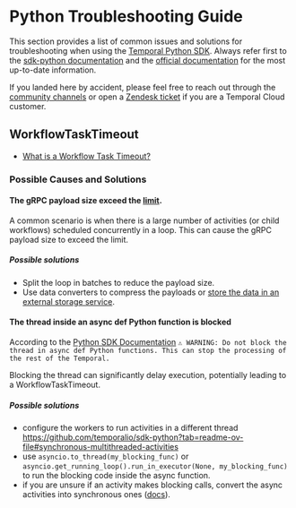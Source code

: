 # Python Troubleshooting Guide

This section provides a list of common issues and solutions for troubleshooting when using the 
[Temporal Python SDK](https://github.com/temporalio/sdk-python). Always refer first to the [sdk-python documentation](https://github.com/temporalio/sdk-python) and the 
[official documentation](https://docs.temporal.io/develop/python/) for the most up-to-date information.

If you landed here by accident, please feel free to reach out through the [community channels](https://temporal.io/community) or open a 
[Zendesk ticket](https://support.temporal.io/) if you are a Temporal Cloud customer.

## WorkflowTaskTimeout
- [What is a Workflow Task Timeout?](https://docs.temporal.io/encyclopedia/detecting-workflow-failures#workflow-task-timeout)


### Possible Causes and Solutions

#### The gRPC payload size exceed the [limit](https://docs.temporal.io/cloud/limits#per-message-grpc-limit).

A common scenario is when there is a large number of activities (or child workflows) scheduled concurrently in a loop. This can cause the gRPC payload size to exceed the limit.

##### Possible solutions
- Split the loop in batches to reduce the payload size.
- Use data converters to compress the payloads or 
[store the data in an external storage service](https://docs.temporal.io/production-deployment/data-encryption#working-with-large-payloads).


#### The thread inside an async def Python function is blocked
According to the [Python SDK Documentation](https://github.com/temporalio/sdk-python?tab=readme-ov-file#asynchronous-activities)
`⚠️ WARNING: Do not block the thread in async def Python functions. This can stop the processing of the rest of the Temporal.`

Blocking the thread can significantly delay execution, potentially leading to a WorkflowTaskTimeout. 

##### Possible solutions
- configure the workers to run activities in a different thread  https://github.com/temporalio/sdk-python?tab=readme-ov-file#synchronous-multithreaded-activities
- use `asyncio.to_thread(my_blocking_func)` or `asyncio.get_running_loop().run_in_executor(None, my_blocking_func)` to run the blocking code inside the async function.
- if you are unsure if an activity makes blocking calls, convert the async activities into synchronous ones ([docs](https://docs.temporal.io/develop/python/python-sdk-sync-vs-async#when-should-you-use-async-activities)).